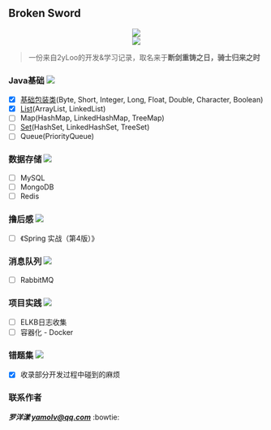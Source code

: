 ## Broken Sword
<div align="center"><img src="https://ossweb-img.qq.com/images/lol/web201310/skin/big92007.jpg"/></div>
<div align="center"><img src="https://img.shields.io/badge/WeChat-yamolv-green.svg"/></div>

> 一份来自2yLoo的开发&学习记录，取名来于**断剑重铸之日，骑士归来之时**

### **Java基础** ![](http://progressed.io/bar/60)
- [x] [基础包装类](https://github.com/2yLoo/broken-sowrd/blob/master/java-base/lang/wraps.md)(Byte, Short, Integer, Long, Float, Double, Character, Boolean)
- [x] [List](https://github.com/2yLoo/broken-sowrd/blob/master/java-base/util/Collection/List.md)(ArrayList, LinkedList)
- [ ] Map(HashMap, LinkedHashMap, TreeMap)
- [ ] [Set](https://github.com/2yLoo/broken-sowrd/blob/master/java-base/util/Collection/Set.md)(HashSet, LinkedHashSet, TreeSet)
- [ ] Queue(PriorityQueue)

### **数据存储** ![](http://progressed.io/bar/0)
- [ ] MySQL
- [ ] MongoDB
- [ ] Redis

### **撸后感** ![](http://progressed.io/bar/30)
- [ ] 《Spring 实战（第4版）》

### **消息队列** ![](http://progressed.io/bar/0)
- [ ] RabbitMQ

### **项目实践** ![](http://progressed.io/bar/0)
- [ ] ELKB日志收集
- [ ] 容器化 - Docker

### **错题集** ![](http://progressed.io/bar/100)

- [x] 收录部分开发过程中碰到的麻烦

### **联系作者**
***罗洋漾 yamolv@qq.com*** :bowtie:
